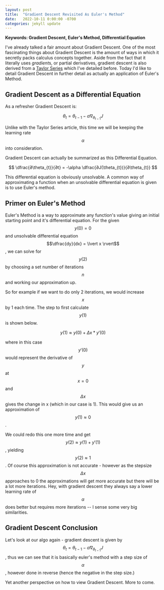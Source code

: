 ```yaml
---
layout: post
title:  "Gradient Descent Revisited As Euler's Method"
date:   2022-10-11 0:00:00 -0700
categories: jekyll update
---
```

<script src="https://cdn.mathjax.org/mathjax/latest/MathJax.js?config=TeX-AMS-MML_HTMLorMML" type="text/javascript"></script>

**Keywords: Gradient Descent, Euler's Method, Differential Equation**

I've already talked a fair amount about Gradient Descent. One of the most fascinating things about Gradient Descent is the amount of ways in which it secretly packs calculus concepts together. Aside from the fact that it literally uses *gradient*s, or partial derivatives, gradient descent is also derived from a [Taylor Series](2022-09-27-mltaylorseries%20copy.markdown) which I've detailed before. Today I'd like to detail Gradient Descent in further detail as actually an application of Euler's Method. 

## Gradient Descent as a Differential Equation 

As a refresher Gradient Descent is: 

$$ \theta_{t} = \theta_{t - 1} - \alpha\nabla_{\theta_{t - 1}} J$$

Unlike with the Taylor Series article, this time we will be keeping the learning rate $$ \alpha $$ into consideration. 

Gradient Descent can actually be summarized as this Differential Equation. 

$$ \dfrac{∂\theta_{t}}{∂t} = -\alpha \dfrac{∂J(\theta_{t})}{∂\theta_{t}} $$

This differential equation is obviously unsolvable. A common way of approximating a function when an unsolvable differential equation is given is to use Euler's method. 

## Primer on Euler's Method

Euler's Method is a way to approximate any function's value giving an initial starting point and it's differential equation. For the given $$y(0)=0$$ and unsolvable differential equation $$\dfrac{dy}{dx} = \lvert x \rvert$$, we can solve for $$y(2)$$ by choosing a set number of iterations $$n$$ and working our approximation up. 

So for example if we want to do only 2 iterations, we would increase $$ x $$ by 1 each time. The step to first calculate $$y(1)$$ is shown below. 

$$y(1) \approx y(0) + \Delta x*y'(0)$$

where in this case $$y'(0)$$ would represent the derivative of $$y$$ at $$x=0$$ and $$ \Delta x$$ gives the change in x (which in our case is 1). This would give us an approximation of $$y(1) \approx 0$$.

We could redo this one more time and get $$y(2) \approx y(1) + y'(1)$$, yielding $$y(2) \approx 1$$. Of course this approximation is not accurate - however as the stepsize $$ \Delta x$$ approaches to 0 the approximations will get more accurate but there will be a lot more iterations. Hey, with gradient descent they always say a lower learning rate of $$\alpha$$ does better but requires more iterations -- I sense some very big similarities. 

## Gradient Descent Conclusion


Let's look at our algo again - gradient descent is given by $$ \theta_{t} = \theta_{t - 1} - \alpha\nabla_{\theta_{t - 1}} J$$, thus we can see that it is basically euler's method with a step size of $$\alpha$$, however done in reverse (hence the negative in the step size.)

Yet another perspective on how to view Gradient Descent. More to come. 